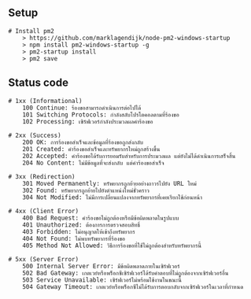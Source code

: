 ## Setup
    # Install pm2
        > https://github.com/marklagendijk/node-pm2-windows-startup
        > npm install pm2-windows-startup -g
        > pm2-startup install
        > pm2 save


## Status code
    # 1xx (Informational)
        100 Continue: ร้องขอสามารถดำเนินการต่อไปได้
        101 Switching Protocols: กำลังสลับโปรโตคอลตามที่ร้องขอ
        102 Processing: เซิร์ฟเวอร์กำลังประมวลผลคำร้องขอ

    # 2xx (Success)
        200 OK: การร้องขอสำเร็จและข้อมูลที่ร้องขอถูกส่งกลับ
        201 Created: คำร้องขอสำเร็จและทรัพยากรใหม่ถูกสร้างขึ้น
        202 Accepted: คำร้องขอได้รับการยอมรับสำหรับการประมวลผล แต่ยังไม่ได้ดำเนินการเสร็จสิ้น
        204 No Content: ไม่มีข้อมูลที่จะส่งกลับ แต่คำร้องขอสำเร็จ

    # 3xx (Redirection)
        301 Moved Permanently: ทรัพยากรถูกย้ายอย่างถาวรไปยัง URL ใหม่
        302 Found: ทรัพยากรถูกย้ายไปยังตำแหน่งใหม่ชั่วคราว
        304 Not Modified: ไม่มีการเปลี่ยนแปลงจากทรัพยากรที่เคยเรียกใช้ก่อนหน้า

    # 4xx (Client Error)
        400 Bad Request: คำร้องขอไม่ถูกต้องหรือมีข้อผิดพลาดในรูปแบบ
        401 Unauthorized: ต้องการการตรวจสอบสิทธิ์
        403 Forbidden: ไม่อนุญาตให้เข้าถึงทรัพยากร
        404 Not Found: ไม่พบทรัพยากรที่ร้องขอ
        405 Method Not Allowed: วิธีการร้องขอที่ใช้ไม่ถูกต้องสำหรับทรัพยากรนี้

    # 5xx (Server Error)
        500 Internal Server Error: มีข้อผิดพลาดภายในเซิร์ฟเวอร์
        502 Bad Gateway: เกตเวย์หรือพร็อกซีเซิร์ฟเวอร์ได้รับคำตอบที่ไม่ถูกต้องจากเซิร์ฟเวอร์อื่น
        503 Service Unavailable: เซิร์ฟเวอร์ไม่พร้อมใช้งานในขณะนี้
        504 Gateway Timeout: เกตเวย์หรือพร็อกซีไม่ได้รับการตอบกลับจากเซิร์ฟเวอร์ในเวลาที่กำหนด
